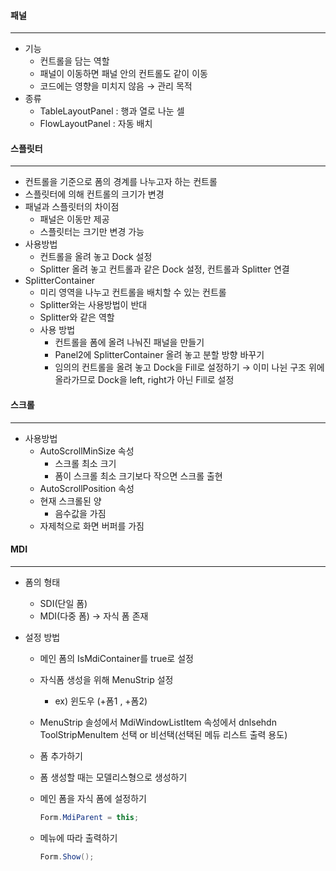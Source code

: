 #### 패널

------

- 기능
  - 컨트롤을 담는 역할
  - 패널이 이동하면 패널 안의 컨트롤도 같이 이동
  - 코드에는 영향을 미치지 않음 → 관리 목적
- 종류
  - TableLayoutPanel : 행과 열로 나눈 셀
  - FlowLayoutPanel : 자동 배치





#### 스플릿터

------

- 컨트롤을 기준으로 폼의 경계를 나누고자 하는 컨트롤
- 스플릿터에 의해 컨트롤의 크기가 변경
- 패널과 스플릿터의 차이점
  - 패널은 이동만 제공
  - 스플릿터는 크기만 변경 가능
- 사용방법
  - 컨트롤을 올려 놓고 Dock 설정
  - Splitter 올려 놓고 컨트롤과 같은 Dock 설정, 컨트롤과 Splitter 연결
- SplitterContainer
  - 미리 영역을 나누고 컨트롤을 배치할 수 있는 컨트롤
  - Splitter와는 사용방법이 반대
  - Splitter와 같은 역할
  - 사용 방법
    - 컨트롤을 폼에 올려 나눠진 패널을 만들기
    - Panel2에 SplitterContainer 올려 놓고 분할 방향 바꾸기
    - 임의의 컨트롤을 올려 놓고 Dock을 Fill로 설정하기 → 이미 나뉜 구조 위에 올라가므로 Dock을 left, right가 아닌 Fill로 설정





#### 스크롤

------

- 사용방법
  - AutoScrollMinSize 속성
    - 스크롤 최소 크기
    - 폼이 스크롤 최소 크기보다 작으면 스크롤 출현
  - AutoScrollPosition 속성
  - 현재 스크롤된 양
    - 음수값을 가짐
  - 자제척으로 화면 버퍼를 가짐





#### MDI

------

- 폼의 형태

  - SDI(단일 폼)
  - MDI(다중 폼) → 자식 폼 존재

- 설정 방법

  - 메인 폼의 IsMdiContainer를 true로 설정

  - 자식폼 생성을 위해 MenuStrip 설정

    - ex) 윈도우 (+폼1 , +폼2)

  - MenuStrip 솔성에서 MdiWindowListItem 속성에서 dnlsehdn ToolStripMenuItem 선택 or 비선택(선택된 메듀 리스트 출력 용도)

  - 폼 추가하기

  - 폼 생성할 때는 모델리스형으로 생성하기

  - 메인 폼을 자식 폼에 설정하기

    ```c#
    Form.MdiParent = this;
    ```

  - 메뉴에 따라 출력하기

    ```c#
    Form.Show();
    ```

    